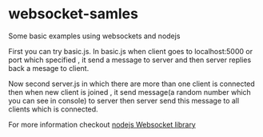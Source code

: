 # websocket-samles
Some basic examples using websockets and nodejs

First you can try basic.js. In basic.js when client goes to localhost:5000 or port which specified , it send a message to server and then server replies back a mesage to client.

Now second server.js in which there are more than one client is connected then when new client is joined , it send message(a random number which you can see in console) to server then server send this message to all clients which is connected.

For more information checkout [nodejs Websocket library](https://github.com/websockets/ws)
